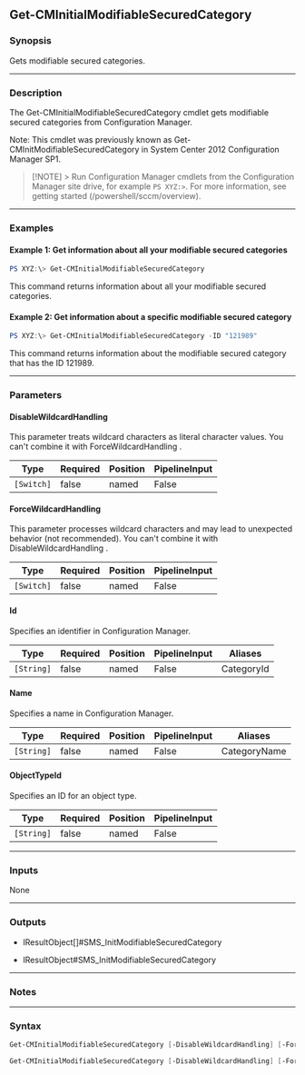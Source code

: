 Get-CMInitialModifiableSecuredCategory
--------------------------------------




### Synopsis
Gets modifiable secured categories.



---


### Description

The Get-CMInitialModifiableSecuredCategory cmdlet gets modifiable secured categories from Configuration Manager.



Note: This cmdlet was previously known as Get-CMInitModifiableSecuredCategory in System Center 2012 Configuration Manager SP1.



> [!NOTE] > Run Configuration Manager cmdlets from the Configuration Manager site drive, for example `PS XYZ:>`. For more information, see getting started (/powershell/sccm/overview).



---


### Examples
#### Example 1: Get information about all your modifiable secured categories
```PowerShell
PS XYZ:\> Get-CMInitialModifiableSecuredCategory
```
This command returns information about all your modifiable secured categories.
#### Example 2: Get information about a specific modifiable secured category
```PowerShell
PS XYZ:\> Get-CMInitialModifiableSecuredCategory -ID "121989"
```
This command returns information about the modifiable secured category that has the ID 121989.


---


### Parameters
#### **DisableWildcardHandling**

This parameter treats wildcard characters as literal character values. You can't combine it with ForceWildcardHandling .






|Type      |Required|Position|PipelineInput|
|----------|--------|--------|-------------|
|`[Switch]`|false   |named   |False        |



#### **ForceWildcardHandling**

This parameter processes wildcard characters and may lead to unexpected behavior (not recommended). You can't combine it with DisableWildcardHandling .






|Type      |Required|Position|PipelineInput|
|----------|--------|--------|-------------|
|`[Switch]`|false   |named   |False        |



#### **Id**

Specifies an identifier in Configuration Manager.






|Type      |Required|Position|PipelineInput|Aliases   |
|----------|--------|--------|-------------|----------|
|`[String]`|false   |named   |False        |CategoryId|



#### **Name**

Specifies a name in Configuration Manager.






|Type      |Required|Position|PipelineInput|Aliases     |
|----------|--------|--------|-------------|------------|
|`[String]`|false   |named   |False        |CategoryName|



#### **ObjectTypeId**

Specifies an ID for an object type.






|Type      |Required|Position|PipelineInput|
|----------|--------|--------|-------------|
|`[String]`|false   |named   |False        |





---


### Inputs
None





---


### Outputs
* IResultObject[]#SMS_InitModifiableSecuredCategory


* IResultObject#SMS_InitModifiableSecuredCategory






---


### Notes




---


### Syntax
```PowerShell
Get-CMInitialModifiableSecuredCategory [-DisableWildcardHandling] [-ForceWildcardHandling] [-Id <String>] [-ObjectTypeId <String>] [<CommonParameters>]
```
```PowerShell
Get-CMInitialModifiableSecuredCategory [-DisableWildcardHandling] [-ForceWildcardHandling] [-Name <String>] [-ObjectTypeId <String>] [<CommonParameters>]
```
